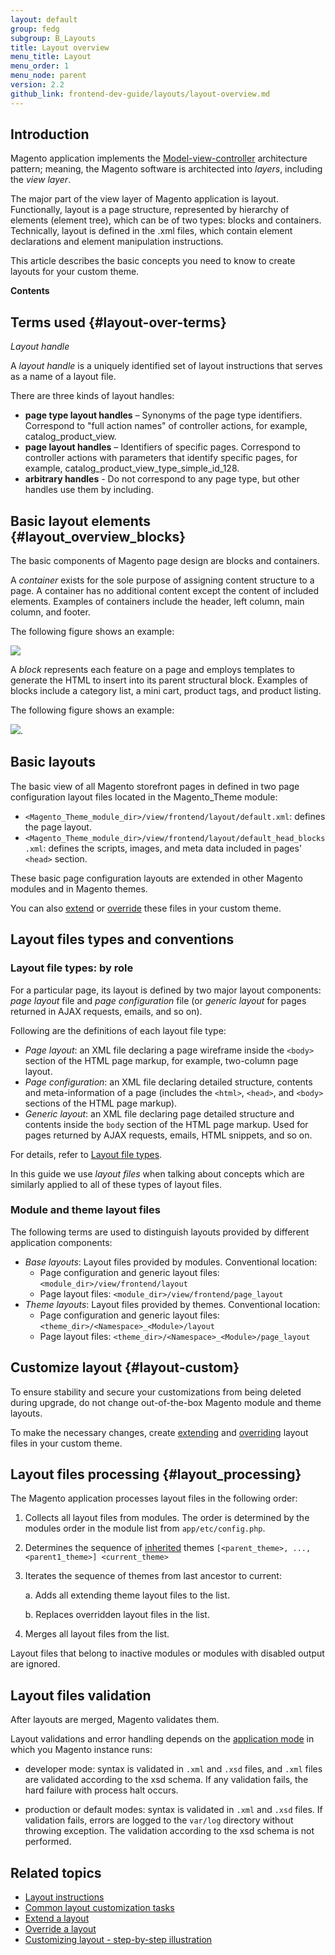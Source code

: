```yaml
---
layout: default
group: fedg
subgroup: B_Layouts
title: Layout overview
menu_title: Layout
menu_order: 1
menu_node: parent
version: 2.2
github_link: frontend-dev-guide/layouts/layout-overview.md
---
```


<h2>Introduction</h2>

Magento application implements the <a href="http://en.wikipedia.org/wiki/Model%E2%80%93view%E2%80%93controller" target="_blank">Model-view-controller</a> architecture pattern; meaning, the Magento software is architected into *layers*, including the *view layer*.

The major part of the view layer of Magento application is layout. Functionally, layout is a page structure, represented by hierarchy of elements (element tree), which can be of two types: blocks and containers. Technically, layout is defined in the .xml files, which contain element declarations and element manipulation instructions.

This article describes the basic concepts you need to know to create layouts for your custom theme.

**Contents**


## Terms used {#layout-over-terms}

<span id="handle">*Layout handle*</span>

A *layout handle* is a uniquely identified set of layout instructions that serves as a name of a layout file.

There are three kinds of layout handles:

- **page type layout handles** – Synonyms of the page type identifiers. Correspond to "full action names" of controller actions, for example, catalog_product_view.
- **page layout handles** – Identifiers of specific pages. Correspond to controller actions with parameters that identify specific pages, for example, catalog_product_view_type_simple_id_128.
- **arbitrary handles** - Do not correspond to any page type, but other handles use them by including.

## Basic layout elements {#layout_overview_blocks}

The basic components of Magento page design are blocks and containers. 

A *container* exists for the sole purpose of assigning content structure to a page. A container has no additional content except the content of included elements. Examples of containers include the header, left column, main column, and footer.

The following figure shows an example:

<img src="{{ site.baseurl }}common/images/layouts_containers_defn.jpg" />

 A *block* represents each feature on a page and employs templates to generate the HTML to insert into its parent structural block. Examples of blocks include a category list, a mini cart, product tags, and product listing.

The following figure shows an example:

<img src="{{ site.baseurl }}common/images/layouts_block_defn.jpg"/>.

## Basic layouts 

The basic view of all Magento storefront pages in defined in two page configuration layout files located in the Magento_Theme module: 

* `<Magento_Theme_module_dir>/view/frontend/layout/default.xml`: defines the page layout. 
* `<Magento_Theme_module_dir>/view/frontend/layout/default_head_blocks.xml`: defines the scripts, images, and meta data included in pages' `<head>` section. 

These basic page configuration layouts are extended in other Magento modules and in Magento themes.

You can also [extend]({{page.baseurl}}frontend-dev-guide/layouts/layout-extend.html) or [override]({{page.baseurl}}frontend-dev-guide/layouts/layout-override.html) these files in your custom theme. 

## Layout files types and conventions

### Layout file types: by role

For a particular page, its layout is defined by two major layout components: *page layout* file and *page configuration* file (or *generic layout* for pages returned in AJAX requests, emails, and so on).

Following are the definitions of each layout file type:

* *Page layout*: an XML file declaring a page wireframe inside the `<body>` section of the HTML page markup, for example, two-column page layout. 
* *Page configuration*: an XML file declaring detailed structure, contents and meta-information of a page (includes the `<html>`, `<head>`, and `<body>` sections of the HTML page markup).
* *Generic layout*: an XML file declaring page detailed structure and contents inside the `body` section of the HTML page markup. Used for pages returned by AJAX requests, emails, HTML snippets, and so on.

For details, refer to <a href="{{page.baseurl}}frontend-dev-guide/layouts/layout-types.html" target="_blank">Layout file types</a>.

In this guide we use *layout files* when talking about concepts which are similarly applied to all of these types of layout files.

<h3 id="layout-loc">Module and theme layout files</h3>

The following terms are used to distinguish layouts provided by different application components:

* *Base layouts*: Layout files provided by modules. Conventional location: 
	* Page configuration and generic layout files: `<module_dir>/view/frontend/layout`
	* Page layout files: `<module_dir>/view/frontend/page_layout`
* *Theme layouts*: Layout files provided by themes. Conventional location:
	* Page configuration and generic layout files: `<theme_dir>/<Namespace>_<Module>/layout`
	* Page layout files: `<theme_dir>/<Namespace>_<Module>/page_layout`


## Customize layout {#layout-custom}

To ensure stability and secure your customizations from being deleted during upgrade, do not change out-of-the-box Magento module and theme layouts.

To make the necessary changes, create <a href="{{page.baseurl}}frontend-dev-guide/layouts/layout-extend.html" target="_blank">extending</a> and <a href="{{page.baseurl}}frontend-dev-guide/layouts/layout-override.html" target="_blank">overriding</a> layout files in your custom theme. 

## Layout files processing {#layout_processing}


The Magento application processes layout files in the following order:

1.	Collects all layout files from modules. The order is determined by the modules order in the module list from `app/etc/config.php`.
2.	Determines the sequence of <a href="{{page.baseurl}}frontend-dev-guide/themes/theme-inherit.html" target="_blank">inherited</a> themes `[<parent_theme>, ..., <parent1_theme>] <current_theme>`
3.	Iterates the sequence of themes from last ancestor to current:

	a.	Adds all extending theme layout files to the list.

	b.	Replaces overridden layout files in the list.


1.	Merges all layout files from the list.

<div class="bs-callout bs-callout-info" id="info">
  <p>Layout files that belong to inactive modules or modules with disabled output are ignored.</p>
</div>

## Layout files validation

After layouts are merged, Magento validates them. 

Layout validations and error handling depends on the [application mode]({{page.baseurl}}config-guide/bootstrap/magento-modes.html) in which you Magento instance runs:

- developer mode: syntax is validated in `.xml` and `.xsd` files, and `.xml` files are validated according to the xsd schema. If any validation fails, the hard failure with process halt occurs.

- production or default modes: syntax is validated in `.xml` and `.xsd` files. If validation fails, errors are logged to the `var/log` directory without throwing exception. The validation according to the xsd schema is not performed. 

## Related topics

*	<a href="{{page.baseurl}}frontend-dev-guide/layouts/xml-instructions.html" target="_blank">Layout instructions</a>
*	<a href="{{page.baseurl}}frontend-dev-guide/layouts/xml-manage.html" target="_blank">Common layout customization tasks</a>
*	<a href="{{page.baseurl}}frontend-dev-guide/layouts/layout-extend.html" target="_blank">Extend a layout</a>
*	<a href="{{page.baseurl}}frontend-dev-guide/layouts/layout-override.html" target="_blank">Override a layout</a>
*	<a href="{{page.baseurl}}frontend-dev-guide/layouts/layout-practice.html" target="_blank">Customizing layout - step-by-step illustration</a>



